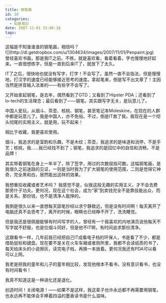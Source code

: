 ```yaml
---
title: 钢笔画
id: 18
categories:
  - 如是我曰
date: 2007-11-01 15:06:18
tags:
---
```


<div style="line-height:131%;">这幅是不知谁谁谁的钢笔画，相信吗？
</div>
<div style="line-height:131%;">![](http://dl.getdropbox.com/u/1304634/images/2007/11/01/Penpaint.jpg)</div>
<div style="line-height:131%;">
曾经喜欢书画，那是我IT之前。不练，就是喜欢看，看着看着，字也慢慢地好起来。一直很想练字，但是一直到后来IT了，就放下了太久。

IT了之后，很快地也就没有写字，打字！不会写了。虽然一直不会指法，但是慢慢地，打汉字的速度已经能够接近思考的速度。拿起笔来，倒是写不出文章了！主因当然是拼音输入法害的&mdash;&mdash;有些字不会写了。

又开始拿起钢笔，是去年，偶然看到了GTD；又看到了Hipster PDA；还看到了lo-tech的生活理念；最后看到了&mdash;&mdash;钢笔。其实跟写字无关，是玩意儿了。

中国人爱玩，从烟斗、茶壶、核桃、钢笔，甚至笔记本Moleskine，在现在的人群中都是玩意儿了。我是中国人，亦不免俗。不过，倒是IT救了我，我现在是一个彻头彻尾的实用主义，就是用，玩不起来！

相比于收藏，我更喜欢使用。

烟斗，我追求的是室韵和乐趣，不是木纹；茶壶，我追求的是味道和消停，不是手艺；核桃，我&hellip;&hellip;我已经找不到了；钢笔，我追求的是回忆中的自信和流畅，不是品牌！

其实带着钢笔在身上一年半了，除了签字，用过的次数屈指可数。这幅钢笔画，是我很久之前迷路的见证，一则是当时我为了扩大钢笔的使用范围，二则是觉得它神奇，完全黑和白，居然能出这样的效果。

我想重拾收藏或者艺术吗？
我感觉不是，似我这般无趣的实用主义，才不会去费那劳什子功夫。更何况，现在这个社会，成为&ldquo;家&rdquo;到卖钱完全不是靠技能出众，而是关系。那份钱，也不是清净人能挣的。

我倒是很久以来一直想每天舔笔抄经以求宁静致远，但是没有时间啊！每天离开了电脑还真不会思考了，离开的时候，眼睛也已经睁不开了，洗洗睡觉。

但是我还是很佩服能够有时间写字的人，曾经有一个我喜欢的内地演员说他每天不写字就不舒服，也是位烟斗同好，但是他不IT啊，有时间追求那份清净。

这跟看书一样，几年前我已经把自己IT成看电子档的环保人，书是看了不少，都是借助鼠标和键盘。现在要不是关在火车车厢或者厕所里，我都不会读纸质的书了，每天给床头的小说擦灰，读完电子档，再换一本放着。更何况我还有PDA可以看可以上网。

我老是把我的童年和儿子的童年相比较，发现他根本不看书，没有意识看书，也没有时间看书！

我真不知道这是一种进化还是退化。

创造时间！关闭电源！&mdash;&mdash;如果不是这样，我这辈子也许永远都不再需要用钢笔，也永远再不能体会手捧着四溢的墨香读书是什么滋味。</div>